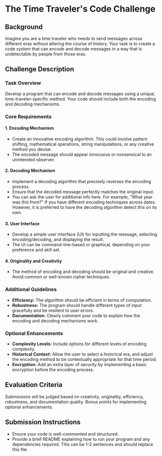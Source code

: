 # The Time Traveler's Code Challenge

## Background
Imagine you are a time traveler who needs to send messages across different eras without altering the course of history. Your task is to create a code system that can encode and decode messages in a way that is undetectable by people from those eras.

## Challenge Description

### Task Overview
Develop a program that can encode and decode messages using a unique, time-traveler-specific method. Your code should include both the encoding and decoding mechanisms.

### Core Requirements

#### 1. Encoding Mechanism
- Create an innovative encoding algorithm. This could involve pattern shifting, mathematical operations, string manipulations, or any creative method you devise.
- The encoded message should appear innocuous or nonsensical to an unintended observer.

#### 2. Decoding Mechanism
- Implement a decoding algorithm that precisely reverses the encoding process.
- Ensure that the decoded message perfectly matches the original input.
- You can ask the user for additional info here. For example, "What year was this from?" If you have different encoding techniques across dates. However, it is preferred to have the decoding algorithm detect this on its own.

#### 3. User Interface
- Develop a simple user interface (UI) for inputting the message, selecting encoding/decoding, and displaying the result.
- The UI can be command-line-based or graphical, depending on your preference and skill set.

#### 4. Originality and Creativity
- The method of encoding and decoding should be original and creative. Avoid common or well-known cipher techniques.

### Additional Guidelines
- **Efficiency:** The algorithm should be efficient in terms of computation.
- **Robustness:** The program should handle different types of input gracefully and be resilient to user errors.
- **Documentation:** Clearly comment your code to explain how the encoding and decoding mechanisms work.

### Optional Enhancements
- **Complexity Levels:** Include options for different levels of encoding complexity.
- **Historical Context:** Allow the user to select a historical era, and adjust the encoding method to be contextually appropriate for that time period.
- **Encryption:** Add an extra layer of security by implementing a basic encryption before the encoding process.

## Evaluation Criteria
Submissions will be judged based on creativity, originality, efficiency, robustness, and documentation quality. Bonus points for implementing optional enhancements.

## Submission Instructions
- Ensure your code is well-commented and structured.
- Provide a brief README explaining how to run your program and any dependencies required. This can be 1-2 sentences and should replace this file.
